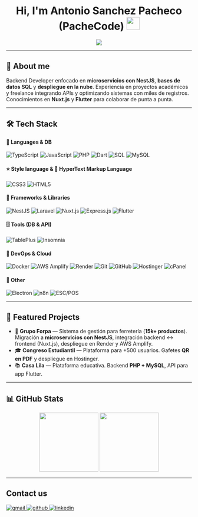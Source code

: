 <h1 align="center"><b>Hi, I'm Antonio Sanchez Pacheco (PacheCode)</b> <img src="https://media.giphy.com/media/hvRJCLFzcasrR4ia7z/giphy.gif" width="35"></h1>

<p align="center">
  <a href="https://github.com/DenverCoder1/readme-typing-svg">
    <img src="https://readme-typing-svg.herokuapp.com?font=Fira+Code&weight=500&size=20&pause=1200&center=true&vCenter=true&width=520&lines=Backend+Developer;Microservices+with+NestJS;Cloud+Deployments;Nuxt.js+%26+Flutter+knowledge;Always+learning+new+things" />
  </a>
</p>

---

## 🧭 About me
Backend Developer enfocado en **microservicios con NestJS**, **bases de datos SQL** y **despliegue en la nube**. Experiencia en proyectos académicos y freelance integrando APIs y optimizando sistemas con miles de registros. Conocimientos en **Nuxt.js** y **Flutter** para colaborar de punta a punta.

---

## 🛠 Tech Stack

#### 🔧 Languages & DB
![TypeScript](https://img.shields.io/badge/TypeScript-3178C6?style=for-the-badge&logo=typescript&logoColor=white)
![JavaScript](https://img.shields.io/badge/JavaScript-F7DF1E?style=for-the-badge&logo=javascript&logoColor=black)
![PHP](https://img.shields.io/badge/PHP-777BB4?style=for-the-badge&logo=php&logoColor=white)
![Dart](https://img.shields.io/badge/Dart-0175C2?style=for-the-badge&logo=dart&logoColor=white)
![SQL](https://img.shields.io/badge/SQL-003B57?style=for-the-badge&logo=database&logoColor=white)
![MySQL](https://img.shields.io/badge/MySQL-4479A1?style=for-the-badge&logo=mysql&logoColor=white)

#### ⭐ Style language & 📘 HyperText Markup Language
![CSS3](https://img.shields.io/badge/CSS3-1572B6?style=for-the-badge&logo=css3&logoColor=white)
![HTML5](https://img.shields.io/badge/HTML5-E34F26?style=for-the-badge&logo=html5&logoColor=white)

#### 🧰 Frameworks & Libraries
![NestJS](https://img.shields.io/badge/NestJS-E0234E?style=for-the-badge&logo=nestjs&logoColor=white)
![Laravel](https://img.shields.io/badge/Laravel-FF2D20?style=for-the-badge&logo=laravel&logoColor=white)
![Nuxt.js](https://img.shields.io/badge/Nuxt-00C58E?style=for-the-badge&logo=nuxt.js&logoColor=white)
![Express.js](https://img.shields.io/badge/Express.js-000000?style=for-the-badge&logo=express&logoColor=white)
![Flutter](https://img.shields.io/badge/Flutter-02569B?style=for-the-badge&logo=flutter&logoColor=white)

#### 🗄️ Tools (DB & API)
![TablePlus](https://img.shields.io/badge/TablePlus-FCBC02?style=for-the-badge&logo=tableplus&logoColor=black)
![Insomnia](https://img.shields.io/badge/Insomnia-5849BE?style=for-the-badge&logo=insomnia&logoColor=white)

#### 🧠 DevOps & Cloud
![Docker](https://img.shields.io/badge/Docker-2496ED?style=for-the-badge&logo=docker&logoColor=white)
![AWS Amplify](https://img.shields.io/badge/AWS%20Amplify-FF9900?style=for-the-badge&logo=aws-amplify&logoColor=white)
![Render](https://img.shields.io/badge/Render-46E3B7?style=for-the-badge&logo=render&logoColor=black)
![Git](https://img.shields.io/badge/Git-F05032?style=for-the-badge&logo=git&logoColor=white)
![GitHub](https://img.shields.io/badge/GitHub-181717?style=for-the-badge&logo=github&logoColor=white)
![Hostinger](https://img.shields.io/badge/Hostinger-673DE6?style=for-the-badge&logo=hostinger&logoColor=white)
![cPanel](https://img.shields.io/badge/cPanel-FF6C2C?style=for-the-badge&logo=cpanel&logoColor=white)

#### 🧩 Other
![Electron](https://img.shields.io/badge/Electron-47848F?style=for-the-badge&logo=electron&logoColor=white)
![n8n](https://img.shields.io/badge/n8n-F05A5B?style=for-the-badge&logo=n8n&logoColor=white)
![ESC/POS](https://img.shields.io/badge/ESC%2FPOS-222222?style=for-the-badge&logo=printer&logoColor=white)

---

## 📌 Featured Projects
- 🛒 **Grupo Forpa** — Sistema de gestión para ferretería (**15k+ productos**). Migración a **microservicios con NestJS**, integración backend ↔ frontend (Nuxt.js), despliegue en Render y AWS Amplify.
- 🎓 **Congreso Estudiantil** — Plataforma para +500 usuarios. Gafetes **QR en PDF** y despliegue en Hostinger.
- 📚 **Casa Lila** — Plataforma educativa. Backend **PHP + MySQL**, API para app Flutter.

---

## 📊 GitHub Stats
<p align="center">
  <img src="https://github-readme-stats.vercel.app/api?username=Antoni0Pachec0&show_icons=true&theme=calm&hide_border=true&count_private=true&include_all_commits=true" height="160" />
  <img src="https://github-readme-stats.vercel.app/api/top-langs/?username=Antoni0Pachec0&layout=compact&theme=calm&hide_border=true&langs_count=6" height="160" />
</p>

---

## Contact us
<a href="mailto:antonio6pache6@gmail.com" target="_blank">
  <img src="https://img.shields.io/badge/Gmail-EA4335?style=for-the-badge&logo=gmail&logoColor=white" alt="gmail" />
</a>
<a href="https://github.com/Antoni0Pachec0" target="_blank">
  <img src="https://img.shields.io/badge/GitHub-181717?style=for-the-badge&logo=github&logoColor=white" alt="github" />
</a>
<a href="https://www.linkedin.com/in/antoni0pachec0" target="_blank">
  <img src="https://img.shields.io/badge/LinkedIn-0A66C2?style=for-the-badge&logo=linkedin&logoColor=white" alt="linkedin" />
</a>
